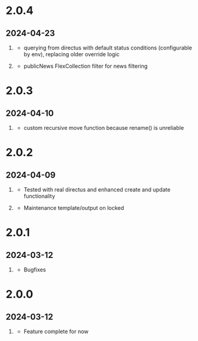 # 2.0.4
##  2024-04-23

1. [](#improvement)
    * querying from directus with default status conditions (configurable by env), replacing older override logic

1. [](#new)
    * publicNews FlexCollection filter for news filtering

# 2.0.3
##  2024-04-10

1. [](#improvement)
    * custom recursive move function because rename() is unreliable

# 2.0.2
##  2024-04-09


1. [](#improvement)
    * Tested with real directus and enhanced create and update functionality

1. [](#new)
    * Maintenance template/output on locked

# 2.0.1
##  2024-03-12

1. [](#bugfix)
    * Bugfixes

# 2.0.0
##  2024-03-12

1. [](#new)
    * Feature complete for now
